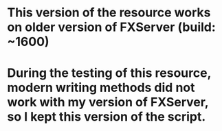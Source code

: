 # This version of the resource works on older version of FXServer (build: ~1600)
# During the testing of this resource, modern writing methods did not work with my version of FXServer, so I kept this version of the script.